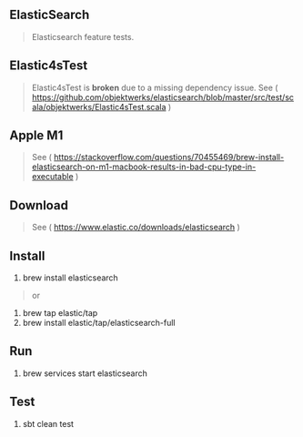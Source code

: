 ElasticSearch
-------------
>Elasticsearch feature tests.

Elastic4sTest
-------------
>Elastic4sTest is **broken** due to a missing dependency issue.
>See ( https://github.com/objektwerks/elasticsearch/blob/master/src/test/scala/objektwerks/Elastic4sTest.scala )

Apple M1
--------
>See ( https://stackoverflow.com/questions/70455469/brew-install-elasticsearch-on-m1-macbook-results-in-bad-cpu-type-in-executable )

Download
--------
>See ( https://www.elastic.co/downloads/elasticsearch )

Install
-------
1. brew install elasticsearch
>or
1. brew tap elastic/tap
2. brew install elastic/tap/elasticsearch-full

Run
---
1. brew services start elasticsearch

Test
----
1. sbt clean test